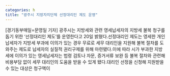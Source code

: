 ```yaml
---
categories: h
title: "광주시 지방자치단체 선정대리인 제도 운영"
---
```

[경기동부매일=문영일 기자] 광주시는 지방세와 관련 영세납세자의 지방세 불복 청구를 돕기 위한 ‘선정대리인 제도’를 운영한다고 20일 밝혔다.선정대리인 제도는 영세한 개인 납세자가 지방세 부과에 이의가 있는 경우 무료로 세무 대리인을 지원해 불복 절차를 도와주는 제도로 납세자의 실질적 권리구제를 위해 마련됐다.이에 따라 시가 부과한 지방세에 이의가 있는 영세납세자는 법령 검토나 자문, 증거서류 보완 등 불복 절차와 관련해 비용부담 없이 세무 대리인의 도움을 받을 수 있게 됐다.대리인 선정을 신청해 지원받을 수 있는 대상은 청구액이
